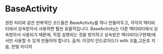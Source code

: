 # BaseActivity
권한 처리와 같은 반복적인 코드들은 BaseActivity를 하나 만들어두고, 각각의 액티비티에서 상속받아서 사용하면 훨씬 효율적입니다.
BaseActivity는 다른 액티비티에서 상속받아서 사용되기 때문에, 직접 실행되는 것을 방지하고 상속받은 액티비티(구현체)에서만 사용할 수 있게 만들어야 합니다.
출처: 이것이 안드로이드다 with 코틀,고돈호 지음, 한빛 미디어
